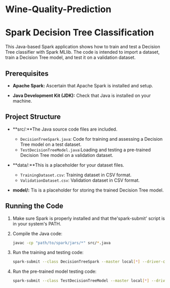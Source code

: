 # Wine-Quality-Prediction
# Spark Decision Tree Classification

This Java-based Spark application shows how to train and test a Decision Tree classifier with Spark MLlib. The code is intended to import a dataset, train a Decision Tree model, and test it on a validation dataset.


## Prerequisites

- **Apache Spark:** Ascertain that Apache Spark is installed and setup.

- **Java Development Kit (JDK):** Check that Java is installed on your machine.

## Project Structure

- **src/:**The Java source code files are included.
  - `DecisionTreeSpark.java`: Code for training and assessing a Decision Tree model on a test dataset.
  - `TestDecisionTreeModel.java`:Loading and testing a pre-trained Decision Tree model on a validation dataset.

- **data/:**This is a placeholder for your dataset files.
  - `TrainingDataset.csv`: Training dataset in CSV format.
  - `ValidationDataset.csv`: Validation dataset in CSV format.

- **model/:** Tis is a placeholder for storing the trained Decision Tree model.

## Running the Code

1. Make sure Spark is properly installed and that the'spark-submit' script is in your system's PATH.

2. Compile the Java code:

    ```bash
    javac -cp "path/to/spark/jars/*" src/*.java
    ```

3. Run the training and testing code:

    ```bash
    spark-submit --class DecisionTreeSpark --master local[*] --driver-class-path "path/to/spark/jars/*" src/DecisionTreeSpark.java
    ```

4. Run the pre-trained model testing code:

    ```bash
    spark-submit --class TestDecisionTreeModel --master local[*] --driver-class-path "path/to/spark/jars/*" src/TestDecisionTreeModel.java
    ```



